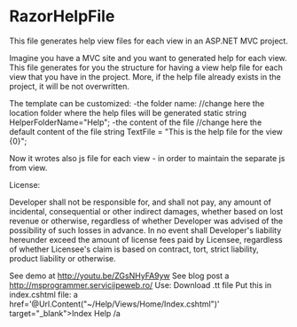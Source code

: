 RazorHelpFile
=============

This file generates help view files for each view in an ASP.NET MVC project.

Imagine you have a MVC site and you want to generated help for each view. This file generates for you the structure for having a view help file for each view that you have in the project.
More, if the help file already exists in the project, it will be not overwritten.

The template can be customized:
-the folder name:
//change here the location folder where the help files will be generated
static string HelperFolderName="Help";
-the content of the file
//change here the default content of the file
string TextFile = "<html><body>This is the help file for the view {0}</body></html>";

Now it wrotes also js file for each view - in order to maintain the separate js from view.

License:

Developer shall not be responsible for, and shall not pay, any amount of incidental, consequential or other indirect damages, whether based on lost revenue or otherwise, regardless of whether Developer was advised of the possibility of such losses in advance. In no event shall Developer's liability hereunder exceed the amount of license fees paid by Licensee, regardless of whether Licensee's claim is based on contract, tort, strict liability, product liability or otherwise. 

See demo at http://youtu.be/ZGsNHyFA9yw
See blog post a http://msprogrammer.serviciipeweb.ro/
Use: 
Download .tt file
Put this in index.cshtml file: 
a href='@Url.Content("~/Help/Views/Home/Index.cshtml")' target="_blank">Index Help /a

